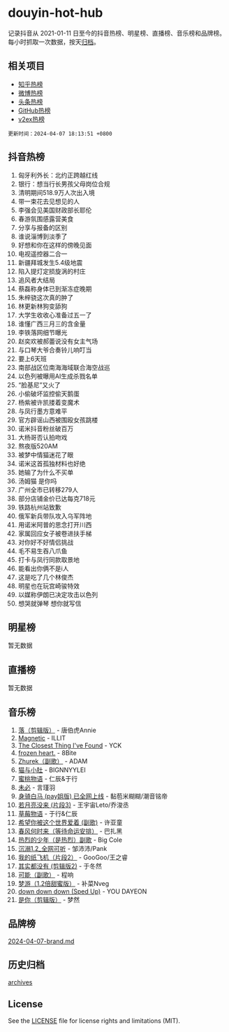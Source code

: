 # douyin-hot-hub

记录抖音从 2021-01-11 日至今的抖音热榜、明星榜、直播榜、音乐榜和品牌榜。每小时抓取一次数据，按天[归档](archives)。

## 相关项目

- [知乎热榜](https://github.com/lonnyzhang423/zhihu-hot-hub)
- [微博热榜](https://github.com/lonnyzhang423/weibo-hot-hub)
- [头条热榜](https://github.com/lonnyzhang423/toutiao-hot-hub)
- [GitHub热榜](https://github.com/lonnyzhang423/github-hot-hub)
- [v2ex热榜](https://github.com/lonnyzhang423/v2ex-hot-hub)


`更新时间：2024-04-07 18:13:51 +0800`

## 抖音热榜

1. 匈牙利外长：北约正跨越红线
1. 银行：想当行长男孩父母岗位合规
1. 清明期间518.9万人次出入境
1. 带一束花去见想见的人
1. 李强会见美国财政部长耶伦
1. 春游氛围感露营美食
1. 分享与报备的区别
1. 谁说淄博到淡季了
1. 好想和你在这样的傍晚见面
1. 电视遥控器二合一
1. 新疆拜城发生5.4级地震
1. 陷入提灯定损旋涡的村庄
1. 追风者大结局
1. 蔡磊称身体已到渐冻症晚期
1. 朱梓骁这次真的肿了
1. 林更新林狗变舔狗
1. 大学生收收心准备过五一了
1. 谁懂广西三月三的含金量
1. 李铁落网细节曝光
1. 赵奕欢被郝蕾说没有女主气场
1. 与口琴大爷合奏铃儿响叮当
1. 要上6天班
1. 南部战区位南海海域联合海空战巡
1. 以色列被曝用AI生成杀戮名单
1. “脸基尼”又火了
1. 小偷破坏监控偷天鹅蛋
1. 杨紫被许凯搂着变魔术
1. 与凤行墨方意难平
1. 官方辟谣山西被围殴女孩跳楼
1. 诺米抖音粉丝破百万
1. 大杨哥否认拍吻戏
1. 熬夜版520AM
1. 被梦中情猫迷花了眼
1. 诺米这首孤独材料也好绝
1. 她输了为什么不买单
1. 汤姆猫 是你吗
1. 广州全市已转移279人
1. 部分店铺金价已达每克718元
1. 铁路杭州站致歉
1. 俄军新兵带队攻入乌军阵地
1. 用诺米阿普的思念打开川西
1. 家属回应女子被卷进扶手梯
1. 对你好不好情侣挑战
1. 毛不易生吞八爪鱼
1. 打卡与凤行同款取景地
1. 能看出你俩不是i人
1. 这是吃了几个林俊杰
1. 明星也在玩宫崎骏特效
1. 以媒称伊朗已决定攻击以色列
1. 想哭就弹琴 想你就写信

## 明星榜

暂无数据

## 直播榜

暂无数据

## 音乐榜

1. [落（剪辑版）](https://sf5-hl-cdn-tos.douyinstatic.com/obj/tos-cn-ve-2774/o0h6HvN1BBbli9LtU3i5fQIleBQMF5Cg4TZmmC) - 唐伯虎Annie
1. [Magnetic](https://sf27-cdn-tos.douyinstatic.com/obj/tos-cn-ve-2774/oAQCYdBNZfLACGDmVFAsfAtpy32tqErgQ3XgBN) - ILLIT
1. [The Closest Thing I've Found](https://sf5-hl-cdn-tos.douyinstatic.com/obj/tos-cn-ve-2774/514ab5d9146f4d2ca454b7adff8e5e4d) - YCK
1. [frozen heart.](https://sf5-hl-cdn-tos.douyinstatic.com/obj/tos-cn-ve-2774/oIIWJfyjIACZA9zQMtnJ6hQQhFC4vhCupoRBsO) - 8Bite
1. [Zhurek（副歌）](https://sf6-cdn-tos.douyinstatic.com/obj/tos-cn-ve-2774/ooQm8FBZQDlf0btEYgVpCcSCQfrdJGBEKZYBGS) - ADAM
1. [猫与小肚](https://sf6-cdn-tos.douyinstatic.com/obj/tos-cn-ve-2774/osZeoClMECgK8DYl6VebABgbchEtPYQjZEnRtd) - BIGNNYYLEI
1. [蜜桃物语](https://sf5-hl-cdn-tos.douyinstatic.com/obj/tos-cn-ve-2774/oIhOSCZtIACtYU4XQkngiW9kCBfVD1Fz9IYeqL) - 仁辰&于行
1. [未必](https://sf5-hl-cdn-tos.douyinstatic.com/obj/tos-cn-ve-2774/ogntQMFnKQDZUgTCYuJgfLEtleYZZFxBQqhhFB) - 言瑾羽
1. [身骑白马 (pay姐版) 已全网上线](https://sf5-hl-cdn-tos.douyinstatic.com/obj/tos-cn-ve-2774/oQLO5ZgLsFkaDhdIIveF2zUCgfweY0gWaH4AQG) - 黏苞米糊糊/潮音铭帝
1. [若月亮没来 (片段3)](https://sf5-hl-cdn-tos.douyinstatic.com/obj/tos-cn-ve-2774/okfyEUsGW1B1ovJi5JiN9IjvAT2lMwA054GoEB) - 王宇宙Leto/乔浚丞
1. [草莓物语](https://sf5-hl-cdn-tos.douyinstatic.com/obj/tos-cn-ve-2774/okynhJ7jEAIIZBfsLgYMEI8QC3WbQNN66RKzhT) - 于行&仁辰
1. [希望你被这个世界爱着 (副歌)](https://sf3-cdn-tos.douyinstatic.com/obj/tos-cn-ve-2774/oUHCmWQfZlE3QQBKBeD8rCFLpJzPgCpImhsxMt) - 许亚童
1. [春风何时来（等待命运安排）](https://sf5-hl-cdn-tos.douyinstatic.com/obj/tos-cn-ve-2774/oICBNbD3gelMfB4WgiD1KI2jQtXZE2FgHLwtsl) - 巴扎黑
1. [热烈的少年（是热烈）副歌](https://sf6-cdn-tos.douyinstatic.com/obj/tos-cn-ve-2774/owVNI0CLDAUMtSz6TEYvfFBFL4UDFFhLfgK8fa) - Big Cole
1. [沉溺1.2_全网可听](https://sf3-cdn-tos.douyinstatic.com/obj/tos-cn-ve-2774/ok2QoiBqsWAX9McZmWiI9gAB0EzwD4Xj6yfmtH) - 邹沛沛/Pank
1. [我的纸飞机（片段2）](https://sf5-hl-cdn-tos.douyinstatic.com/obj/tos-cn-ve-2774/oM2ZrKcg2CD5AeRB2gkeXOFB1IxAGJdZPazYHf) - GooGoo/王之睿
1. [其实都没有 (剪辑版2)](https://sf3-cdn-tos.douyinstatic.com/obj/tos-cn-ve-2774/oEBNQenHZtBhxYjGgUDQk0BCHTigQafgFlbQ7k) - 于冬然
1. [可能（副歌）](https://sf5-hl-cdn-tos.douyinstatic.com/obj/tos-cn-ve-2774/cde1731888894259b333569393c2fb51) - 程响
1. [梦游（1.2倍甜蜜版）](https://sf5-hl-cdn-tos.douyinstatic.com/obj/tos-cn-ve-2774/o4gyAUm8hwufoEABmwVIiQtHsFuGzAEEWtNMzo) - 补菜Nveg
1. [down down down (Sped Up)](https://sf5-hl-cdn-tos.douyinstatic.com/obj/tos-cn-ve-2774/ow80iABiXIO9DsFwK6WeZKMaJRi3BPJAotDy8m) - YOU DAYEON
1. [是你（剪辑版）](https://sf5-hl-cdn-tos.douyinstatic.com/obj/tos-cn-ve-2774/46019dae783c4c969944217fe1cfafc4) - 梦然

## 品牌榜

[2024-04-07-brand.md](archives/2024-04-07-brand.md)

## 历史归档

[archives](archives)

## License

See the [LICENSE](LICENSE) file for license rights and limitations (MIT).
